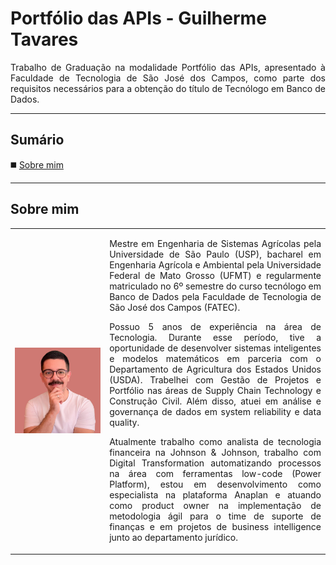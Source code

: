 <h1>Portfólio das APIs - Guilherme Tavares</h1>
<p align="justify">Trabalho de Graduação na modalidade Portfólio das APIs,
apresentado à Faculdade de Tecnologia de São José dos Campos,
como parte dos requisitos necessários para a obtenção do título de Tecnólogo em Banco de Dados.</p>
<hr>
<h2>Sumário</h2>
◼️ <a href="#sobre-mim">Sobre mim</a>
<hr>
<h2>Sobre mim</h2>
<table>
  <tr>
    <td width="30%">
    <img src="https://github.com/GabrielSG20/API4Sem2021/blob/documentation/images/GuilhermeTavares.png" align="center"></img>
    </td>
    <td>
    <p align="justify">Mestre em Engenharia de Sistemas Agrícolas pela Universidade de São Paulo (USP), bacharel em Engenharia Agrícola e Ambiental 
    pela Universidade Federal de Mato Grosso (UFMT) e regularmente matriculado no 6º semestre do curso tecnólogo em Banco de Dados pela Faculdade 
    de Tecnologia de São José dos Campos (FATEC).</p>
    <p align="justify">Possuo 5 anos de experiência na área de Tecnologia. Durante esse período, tive a oportunidade de desenvolver
    sistemas inteligentes e modelos matemáticos em parceria com o Departamento de Agricultura dos Estados Unidos (USDA). Trabelhei com Gestão de Projetos 
    e Portfólio nas áreas de Supply Chain Technology e Construção Civil. Além disso, atuei em análise e governança de dados em system reliability e data quality.</p>
    <p align="justify">Atualmente trabalho como analista de tecnologia financeira na Johnson & Johnson, trabalho com Digital Transformation 
    automatizando processos na área com ferramentas low-code (Power Platform), estou em desenvolvimento como especialista na plataforma Anaplan
    e atuando como product owner na implementação de metodologia ágil para o time de suporte de finanças e em projetos de business intelligence junto ao
    departamento jurídico.</p>
    </td>
</table>
